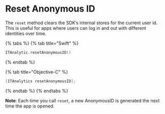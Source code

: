 # Reset Anonymous ID

 The `reset` method clears the SDK’s internal stores for the current user id. This is useful for apps where users can log in and out with different identities over time.

{% tabs %}
{% tab title="Swift" %}
```swift
ITAnalytic.resetAnonymousID()
```
{% endtab %}

{% tab title="Objective-C" %}
```objectivec
[ITAnalytics resetAnonymousID];
```
{% endtab %}
{% endtabs %}

**Note**: Each time you call `reset`, a new AnonymousID is generated the next time the app is opened.  


